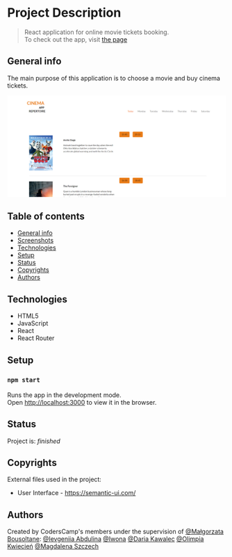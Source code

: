 # Project Description
> React application for online movie tickets booking.<br />
To check out the app, visit [the page](https://dariaka.github.io/Aplikacja-kinowa/)

## General info
The main purpose of this application is to choose a movie and buy cinema tickets.

![](public/cinema.jpg)

## Table of contents
* [General info](#general-info)
* [Screenshots](#screenshots)
* [Technologies](#technologies)
* [Setup](#setup)
* [Status](#status)
* [Copyrights](#copyrights)
* [Authors](#authors)

## Technologies

* HTML5
* JavaScript
* React
* React Router

## Setup
### `npm start`
Runs the app in the development mode.<br />
Open [http://localhost:3000](http://localhost:3000) to view it in the browser.

## Status
Project is: _finished_

## Copyrights
External files used in the project:
* User Interface - https://semantic-ui.com/

## Authors
Created by CodersCamp's members under the supervision of [@Małgorzata Bousoltane](https://github.com/MalgoskaBou):
[@Ievgeniia Abdulina](https://github.com/IevgeniiaAbdulina)
[@Iwona](https://github.com/Crazysh8)
[@Daria Kawalec](https://github.com/dariaka)
[@Olimpia Kwiecień](https://github.com/kvviecien)
[@Magdalena Szczech](https://github.com/magdalenaszczech)
